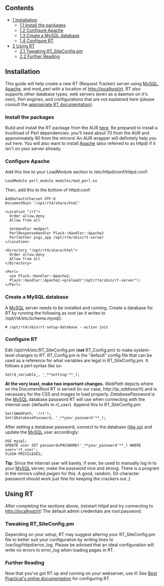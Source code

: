 ## Contents

*   [1 Installation](#Installation)
    *   [1.1 Install the packages](#Install_the_packages)
    *   [1.2 Configure Apache](#Configure_Apache)
    *   [1.3 Create a MySQL database](#Create_a_MySQL_database)
    *   [1.4 Configure RT](#Configure_RT)
*   [2 Using RT](#Using_RT)
    *   [2.1 Tweaking RT_SiteConfig.pm](#Tweaking_RT_SiteConfig.pm)
    *   [2.2 Further Reading](#Further_Reading)

## Installation

This guide will help create a new RT (Request Tracker) server using [MySQL](/index.php/MySQL "MySQL"), [Apache](/index.php/Apache "Apache"), and mod_perl with a location of [http://localhost/rt](http://localhost/rt). RT also supports other database types, web servers (even as a daemon on it's own), Perl engines, and configurations that are not explained here (please consult the [appropriate RT documentation](https://github.com/bestpractical/rt/blob/stable/docs/web_deployment.pod)).

### Install the packages

Build and install the RT package from the AUR [here](https://aur.archlinux.org/packages.php?ID=53167). Be prepared to install a truckload of Perl dependencies: you'll need about 70 from the AUR and approximately 90 from the mirrors! An AUR wrapper will definitely help you out here. You will also want to install [Apache](/index.php/Apache "Apache") (also referred to as httpd) if it isn't on your server already.

### Configure Apache

Add this line to your LoadModule section in /etc/httpd/conf/httpd.conf:

```
LoadModule perl_module modules/mod_perl.so

```

Then, add this to the bottom of httpd.conf:

```
AddDefaultCharset UTF-8
DocumentRoot "/opt/rt4/share/html"

<Location "/rt">
  Order allow,deny
  Allow from all

  SetHandler modperl
  PerlResponseHandler Plack::Handler::Apache2
  PerlSetVar psgi_app /opt/rt4/sbin/rt-server
</Location>

<Directory "/opt/rt4/share/html">
  Order allow,deny
  Allow from all
</Directory>

<Perl>
  use Plack::Handler::Apache2;
  Plack::Handler::Apache2->preload("/opt/rt4/sbin/rt-server");
</Perl>

```

### Create a MySQL database

A [MySQL](/index.php/MySQL "MySQL") server needs to be installed and running. Create a database for RT by running the following as root (as it writes to /opt/rt4/etc/schema.mysql):

```
# /opt/rt4/sbin/rt-setup-database --action init

```

### Configure RT

Edit /opt/rt4/etc/RT_SiteConfig.pm (**not** RT_Config.pm) to make system-level changes to RT. RT_Config.pm is the "default" config file that can be used as a reference for what variables are legal in RT_SiteConfig.pm. It follows a perl syntax like so:

```
Set($_variable_, '_**setting'**_);

```

**At the very least, make two important changes.** _WebPath_ depicts where on the DocumentRoot RT is served (in our case, http://_ip_address_/rt) and is necessary for the CSS and images to load properly. _DatabasePassword_ is the [MySQL](/index.php/MySQL "MySQL") database password RT will use when connecting with the internal user (defaults to _rt_user_). Append this to RT_SiteConfig.pm:

```
Set($WebPath, '/rt');
Set($DatabasePassword, '_**your_password'**_);

```

After setting a database password, connect to the database ([like so](http://dev.mysql.com/tech-resources/articles/mysql_intro.html#SECTION0003000000)) and update the [MySQL](/index.php/MySQL "MySQL") user accordingly:

```
USE mysql;
UPDATE user SET password=PASSWORD('_**your_password'**_) WHERE user='rt_user';
FLUSH PRIVILEGES;

```

**Tip:** Since the internal user will barely, if ever, be used to manually log in to your [MySQL](/index.php/MySQL "MySQL") server, make the password nice and strong. There is a program in the mirrors called _pwgen_ for this. A good, random, 50-character password should work just fine for keeping the crackers out ;)

## Using RT

After completing the sections above, (re)start httpd and try connecting to [http://localhost/rt](http://localhost/rt)! The default admin credentials are root:password.

### Tweaking RT_SiteConfig.pm

Depending on your setup, RT may suggest altering your RT_SiteConfig.pm file to better suit your configuration by writing lines to /var/log/httpd/error_log. Please be advised that an ideal configuration will write no errors to error_log when loading pages in RT.

### Further Reading

Now that you've got RT up and running on your webserver, use it! See [Best Practical's online documentation](http://bestpractical.com/rt/docs.html) for configuring RT.
